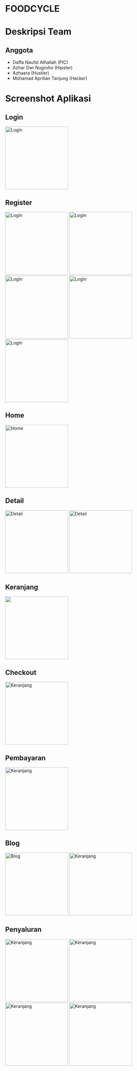 # FOODCYCLE

# Deskripsi Team
## Anggota
- Daffa Naufal Athallah     (PIC)
- Azhar Dwi Nugroho         (Hipster)
- Azhaara                   (Hustler)
- Mohamad Aprilian Tanjung  (Hacker)

# Screenshot Aplikasi

## Login
<img src="https://github.com/Jong44/foodcycle/assets/76977984/20d75e42-6c31-4837-8aaa-23a611d5393d" alt="Login" width="200">

## Register
<img src="https://github.com/Jong44/foodcycle/assets/76977984/f61bf225-6281-407e-a216-0d9f6dd5756f" alt="Login" width="200">
<img src="https://github.com/Jong44/foodcycle/assets/76977984/1ecf6d99-7156-4729-8c36-461f969547da" alt="Login" width="200">
<img src="https://github.com/Jong44/foodcycle/assets/76977984/0b1db2af-2d18-4bf7-9ba1-2a9a615d07f8" alt="Login" width="200">
<img src="https://github.com/Jong44/foodcycle/assets/76977984/31bbfb7c-c7be-4773-91c6-7e42d41d7f59" alt="Login" width="200">
<img src="https://github.com/Jong44/foodcycle/assets/76977984/fe4f4352-a381-4fd3-b5f6-63840a41a9c0" alt="Login" width="200">

## Home
<img src="https://github.com/Jong44/foodcycle/assets/76977984/7d883ee4-9481-45f3-85f1-64f2a3311754" alt="Home" width="200">

## Detail
<img src="https://github.com/Jong44/foodcycle/assets/76977984/25911787-3145-4925-ae75-1cc89c96550a" alt="Detail" width="200">
<img src="https://github.com/Jong44/foodcycle/assets/76977984/cedf8cc9-d604-4cc5-a4c2-491428157e42" alt="Detail" width="200">

## Keranjang
<img src="https://github.com/Jong44/foodcycle/assets/76977984/e9091922-42b2-4ab3-b6a4-a78705e6c426" width="200">

## Checkout
<img src="https://github.com/Jong44/foodcycle/assets/76977984/843a6e22-44b1-47e9-a092-581454ed1873" alt="Keranjang" width="200">

## Pembayaran
<img src="https://github.com/Jong44/foodcycle/assets/76977984/7296bf32-8bcc-49b2-818e-20d6a58347a2" alt="Keranjang" width="200">

## Blog
<img src="https://github.com/Jong44/foodcycle/assets/76977984/004024e4-65fb-4f56-a550-65127341e0e1" alt="Blog" width="200">
<img src="https://github.com/Jong44/foodcycle/assets/76977984/9a2778c2-b27d-4e29-a672-719a0075bf80" alt="Keranjang" width="200">

## Penyaluran
<img src="https://github.com/Jong44/foodcycle/assets/76977984/3fc564e8-ee4e-4881-b976-8e905fb73d9f" alt="Keranjang" width="200">
<img src="https://github.com/Jong44/foodcycle/assets/76977984/bccdbcd9-282b-406c-9e4f-027c7206ab97" alt="Keranjang" width="200">
<img src="https://github.com/Jong44/foodcycle/assets/76977984/48da4994-ac2b-44e4-b820-cb4591d1dabb" alt="Keranjang" width="200">
<img src="https://github.com/Jong44/foodcycle/assets/76977984/ade9a818-95e3-4888-bd96-f4ddf48893fc" alt="Keranjang" width="200">

